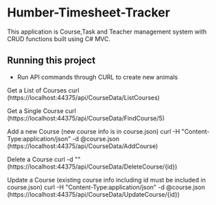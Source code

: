 # Humber-Timesheet-Tracker

This application is Course,Task and Teacher management system with CRUD functions built using C# MVC.


## Running this project
- Run API commands through CURL to create new animals

Get a List of Courses curl (https://localhost:44375/api/CourseData/ListCourses)

Get a Single Course curl (https://localhost:44375/api/CourseData/FindCourse/5)

Add a new Course (new course info is in course.json) curl -H "Content-Type:application/json" -d @course.json (https://localhost:44375/api/CourseData/AddCourse)

Delete a Course curl -d "" (https://localhost:44375/api/CourseData/DeleteCourse/{id})

Update a Course (existing course info including id must be included in course.json) curl -H "Content-Type:application/json" -d @course.json (https://localhost:44375/api/CourseData/UpdateCourse/{id})

